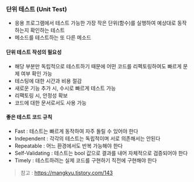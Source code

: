 ### 단위 테스트 (Unit Test)
- 응용 프로그램에서 테스트 가능한 가장 작은 단위(함수)를 실행하여 예상대로 동작하는지 확인하는 테스트
- 메소드를 테스트하는 또 다른 메소드

#### 단위 테스트 작성의 필요성
- 해당 부분만 독립적으로 테스트하기 때문에 어떤 코드를 리펙토링하여도 빠르게 문제 여부 확인 가능
- 테스팅에 대한 시간과 비용 절감
- 새로운 기능 추가 시, 수시로 빠르게 테스트 가능
- 리팩토링 시, 안정성 확보
- 코드에 대한 문서로서도 사용 가능

#### 좋은 테스트 코드 규칙
- Fast : 테스트는 빠르게 동작하여 자주 돌릴 수 있어야 한다
- Independent : 각각의 테스트는 독립적이며 서로 의존해서는 안된다
- Repeatable : 어느 환경에서도 반복 가능해야 한다
- Self-Validating : 테스트는 bool 값으로 결과를 내어 자체적으로 검증되어야 한다
- Timely : 테스트하려는 실제 코드를 구현하기 직전에 구현해야 한다

> 참고 : https://mangkyu.tistory.com/143
